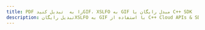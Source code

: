 ---title: PDF را به  تبدیل کنیدGIF، XSLFO به GIF مبدل رایگان یا C++ SDKdescription: تبدیل رایگانXSLFO به GIF با استفاده از C++ Cloud APIs & SDK همچنین اسناد PDF را در Cloud ایجاد، ویرایش و رندر کنید.---